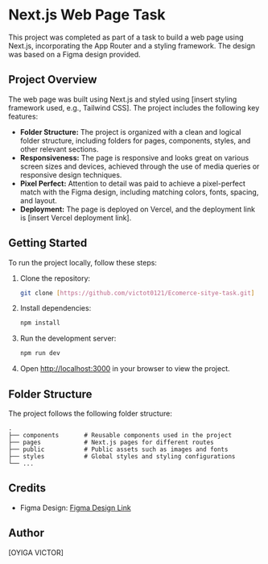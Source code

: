 # Next.js Web Page Task

This project was completed as part of a task to build a web page using Next.js, incorporating the App Router and a styling framework. The design was based on a Figma design provided.

## Project Overview

The web page was built using Next.js and styled using [insert styling framework used, e.g., Tailwind CSS]. The project includes the following key features:

- **Folder Structure:** The project is organized with a clean and logical folder structure, including folders for pages, components, styles, and other relevant sections.
- **Responsiveness:** The page is responsive and looks great on various screen sizes and devices, achieved through the use of media queries or responsive design techniques.
- **Pixel Perfect:** Attention to detail was paid to achieve a pixel-perfect match with the Figma design, including matching colors, fonts, spacing, and layout.
- **Deployment:** The page is deployed on Vercel, and the deployment link is [insert Vercel deployment link].

## Getting Started

To run the project locally, follow these steps:

1. Clone the repository:
   ```bash
   git clone [https://github.com/victot0121/Ecomerce-sitye-task.git]
   ```
2. Install dependencies:
   ```bash
   npm install
   ```
3. Run the development server:
   ```bash
   npm run dev
   ```
4. Open [http://localhost:3000](http://localhost:3000) in your browser to view the project.

## Folder Structure

The project follows the following folder structure:

```
.
├── components       # Reusable components used in the project
├── pages            # Next.js pages for different routes
├── public           # Public assets such as images and fonts
├── styles           # Global styles and styling configurations
└── ...
```

## Credits

- Figma Design: [Figma Design Link](https://www.figma.com/file/ncdBNWKrbpSqMTRRc7Czl2/Task-Design?type=design&node-id=0%3A1&mode=design&t=zyruhR5piCxgtPnQ-1)

## Author

[OYIGA VICTOR]


